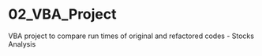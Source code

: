 # 02_VBA_Project
VBA project to compare run times of original and refactored  codes - Stocks Analysis
